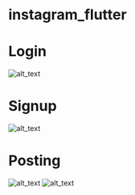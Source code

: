 # instagram_flutter

# Login 
![alt_text](https://github.com/ananthk19/instagram_flutter/blob/master/lib/assets/login_screen.jpeg)
# Signup 
![alt_text](https://github.com/ananthk19/instagram_flutter/blob/master/lib/assets/sign_up_screen.jpeg)
# Posting
![alt_text](https://github.com/ananthk19/instagram_flutter/blob/master/lib/assets/add_posts_screen.jpeg)
![alt_text](https://github.com/ananthk19/instagram_flutter/blob/master/lib/assets/add_posts-screen2.jpeg)
